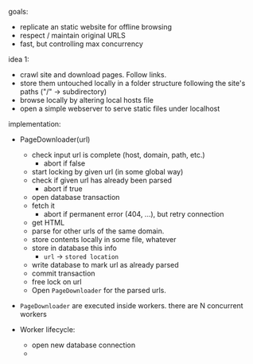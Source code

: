 goals:

- replicate an static website for offline browsing
- respect / maintain original URLS 
- fast, but controlling max concurrency



idea 1:

- crawl site and download pages. Follow links.
- store them untouched locally in a folder structure following the site's paths ("/" -> subdirectory)
- browse locally by altering local hosts file
- open a simple webserver to serve static files under localhost




implementation:

- PageDownloader(url)
    * check input url is complete (host, domain, path, etc.)
        * abort if false
    * start locking by given url (in some global way)
    * check if given url has already been parsed
        * abort if true
    * open database transaction
    * fetch it
        * abort if permanent error (404, ...), but retry connection
    * get HTML
    * parse for other urls of the same domain.
    * store contents locally in some file, whatever
    * store in database this info
        - `url` -> `stored location`
    * write database to mark url as already parsed
    * commit transaction
    * free lock on url
    * Open `PageDownloader` for the parsed urls.
    
- `PageDownloader` are executed inside workers. there are N concurrent workers

- Worker lifecycle:
    * open new database connection
    * 